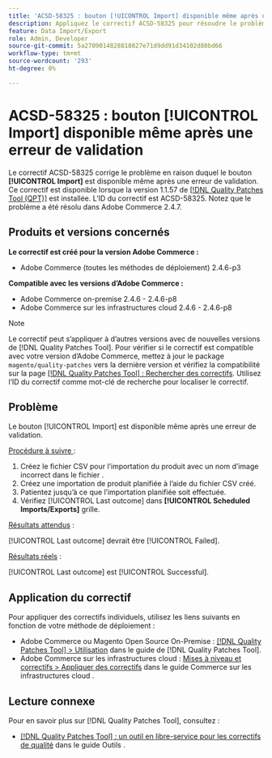 ```yaml
---
title: 'ACSD-58325 : bouton [!UICONTROL Import] disponible même après une erreur de validation'
description: Appliquez le correctif ACSD-58325 pour résoudre le problème d’Adobe Commerce où le bouton [!UICONTROL Import] est disponible même après une erreur de validation.
feature: Data Import/Export
role: Admin, Developer
source-git-commit: 5a2709014828810827e71d9dd91d34102d80bd66
workflow-type: tm+mt
source-wordcount: '293'
ht-degree: 0%

---
```



# ACSD-58325 : bouton [!UICONTROL Import] disponible même après une erreur de validation

Le correctif ACSD-58325 corrige le problème en raison duquel le bouton **[!UICONTROL Import]** est disponible même après une erreur de validation. Ce correctif est disponible lorsque la version 1.1.57 de [[!DNL Quality Patches Tool (QPT)]](/help/tools/quality-patches-tool/quality-patches-tool-to-self-serve-quality-patches.md) est installée. L’ID du correctif est ACSD-58325. Notez que le problème a été résolu dans Adobe Commerce 2.4.7.

## Produits et versions concernés

**Le correctif est créé pour la version Adobe Commerce :**
* Adobe Commerce (toutes les méthodes de déploiement) 2.4.6-p3

**Compatible avec les versions d’Adobe Commerce :**
* Adobe Commerce on-premise 2.4.6 - 2.4.6-p8
* Adobe Commerce sur les infrastructures cloud 2.4.6 - 2.4.6-p8

>[!NOTE]
>
>Le correctif peut s’appliquer à d’autres versions avec de nouvelles versions de [!DNL Quality Patches Tool]. Pour vérifier si le correctif est compatible avec votre version d’Adobe Commerce, mettez à jour le package `magento/quality-patches` vers la dernière version et vérifiez la compatibilité sur la page [[!DNL Quality Patches Tool] : Rechercher des correctifs](https://experienceleague.adobe.com/tools/commerce-quality-patches/index.html). Utilisez l’ID du correctif comme mot-clé de recherche pour localiser le correctif.

## Problème

Le bouton [!UICONTROL Import] est disponible même après une erreur de validation.

<u>Procédure à suivre </u> :

1. Créez le fichier CSV pour l’importation du produit avec un nom d’image incorrect dans le fichier .
1. Créez une importation de produit planifiée à l’aide du fichier CSV créé.
1. Patientez jusqu’à ce que l’importation planifiée soit effectuée.
1. Vérifiez [!UICONTROL Last outcome] dans **[!UICONTROL Scheduled Imports/Exports]** grille.

<u>Résultats attendus</u> :

[!UICONTROL Last outcome] devrait être [!UICONTROL Failed].

<u>Résultats réels</u> :

[!UICONTROL Last outcome] est [!UICONTROL Successful].

## Application du correctif

Pour appliquer des correctifs individuels, utilisez les liens suivants en fonction de votre méthode de déploiement :

* Adobe Commerce ou Magento Open Source On-Premise : [[!DNL Quality Patches Tool] > Utilisation](/help/tools/quality-patches-tool/usage.md) dans le guide de [!DNL Quality Patches Tool].
* Adobe Commerce sur les infrastructures cloud : [Mises à niveau et correctifs > Appliquer des correctifs](https://experienceleague.adobe.com/docs/commerce-cloud-service/user-guide/develop/upgrade/apply-patches.html) dans le guide Commerce sur les infrastructures cloud .


## Lecture connexe

Pour en savoir plus sur [!DNL Quality Patches Tool], consultez :

* [[!DNL Quality Patches Tool] : un outil en libre-service pour les correctifs de qualité](/help/tools/quality-patches-tool/quality-patches-tool-to-self-serve-quality-patches.md) dans le guide Outils .

